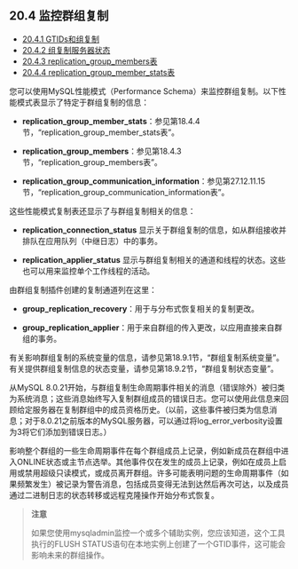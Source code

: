 ## 20.4 监控群组复制

- [20.4.1 GTIDs和组复制](./20.04.01.GTIDs和组复制.md)
- [20.4.2 组复制服务器状态](./20.04.02.组复制服务器状态.md)
- [20.4.3 replication_group_members表](./20.04.03.replication_group_members表.md)
- [20.4.4 replication_group_member_stats表](./20.04.04.replication_group_member_stats表.md)

您可以使用MySQL性能模式（Performance Schema）来监控群组复制。以下性能模式表显示了特定于群组复制的信息：

- **replication_group_member_stats**：参见第18.4.4节，“replication_group_member_stats表”。

- **replication_group_members**：参见第18.4.3节，“replication_group_members表”。

- **replication_group_communication_information**：参见第27.12.11.15节，“replication_group_communication_information表”。

这些性能模式复制表还显示了与群组复制相关的信息：

- **replication_connection_status** 显示关于群组复制的信息，如从群组接收并排队在应用队列（中继日志）中的事务。

- **replication_applier_status** 显示与群组复制相关的通道和线程的状态。这些也可以用来监控单个工作线程的活动。

由群组复制插件创建的复制通道列在这里：

- **group_replication_recovery**：用于与分布式恢复相关的复制更改。

- **group_replication_applier**：用于来自群组的传入更改，以应用直接来自群组的事务。

有关影响群组复制的系统变量的信息，请参见第18.9.1节，“群组复制系统变量”。有关提供群组复制信息的状态变量，请参见第18.9.2节，“群组复制状态变量”。

从MySQL 8.0.21开始，与群组复制生命周期事件相关的消息（错误除外）被归类为系统消息；这些消息始终写入复制群组成员的错误日志。您可以使用此信息来回顾给定服务器在复制群组中的成员资格历史。（以前，这些事件被归类为信息消息；对于8.0.21之前版本的MySQL服务器，可以通过将log_error_verbosity设置为3将它们添加到错误日志。）

影响整个群组的一些生命周期事件在每个群组成员上记录，例如新成员在群组中进入ONLINE状态或主节点选举。其他事件仅在发生的成员上记录，例如在成员上启用或禁用超级只读模式，或成员离开群组。许多可能表明问题的生命周期事件（如果频繁发生）被记录为警告消息，包括成员变得无法到达然后再次可达，以及成员通过二进制日志的状态转移或远程克隆操作开始分布式恢复。

> **注意**
>
> 如果您使用mysqladmin监控一个或多个辅助实例，您应该知道，这个工具执行的FLUSH STATUS语句在本地实例上创建了一个GTID事件，这可能会影响未来的群组操作。